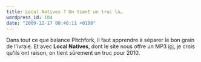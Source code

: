 ```yaml
---
title: Local Natives ? On tient un truc là…
wordpress_id: 104
date: "2009-12-17 00:46:11 +0100"
---
```


Dans tout ce que balance Pitchfork, il faut apprendre à séparer le bon grain de
l'ivraie. Et avec **Local Natives**, dont le site nous offre un MP3 [ici][1], je
crois qu'ils ont raison, on tient sûrement un truc pour 2010.

[1]: https://pitchfork.com/news/37393-listen-local-natives-sun-hands/
